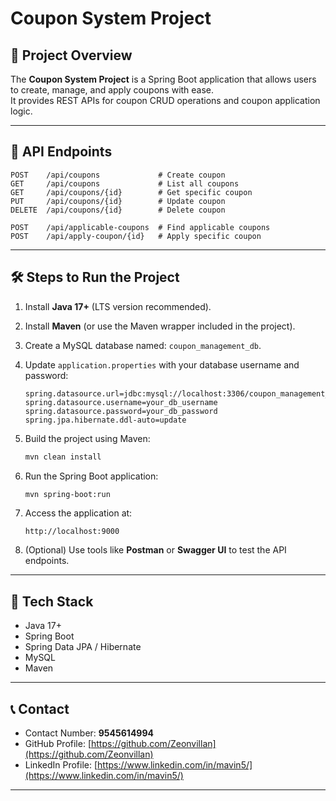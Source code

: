 # Coupon System Project

## 📌 Project Overview
The **Coupon System Project** is a Spring Boot application that allows users to create, manage, and apply coupons with ease.  
It provides REST APIs for coupon CRUD operations and coupon application logic.

---

## 🚀 API Endpoints

```http
POST    /api/coupons             # Create coupon
GET     /api/coupons             # List all coupons
GET     /api/coupons/{id}        # Get specific coupon
PUT     /api/coupons/{id}        # Update coupon
DELETE  /api/coupons/{id}        # Delete coupon

POST    /api/applicable-coupons  # Find applicable coupons
POST    /api/apply-coupon/{id}   # Apply specific coupon
```

---

## 🛠️ Steps to Run the Project

1. Install **Java 17+** (LTS version recommended).  
2. Install **Maven** (or use the Maven wrapper included in the project).  
3. Create a MySQL database named: `coupon_management_db`.  
4. Update `application.properties` with your database username and password:

   ```properties
   spring.datasource.url=jdbc:mysql://localhost:3306/coupon_management_db
   spring.datasource.username=your_db_username
   spring.datasource.password=your_db_password
   spring.jpa.hibernate.ddl-auto=update
   ```

5. Build the project using Maven:
   ```sh
   mvn clean install
   ```

6. Run the Spring Boot application:
   ```sh
   mvn spring-boot:run
   ```

7. Access the application at:
   ```http
   http://localhost:9000
   ```

8. (Optional) Use tools like **Postman** or **Swagger UI** to test the API endpoints.

---

## 📂 Tech Stack
- Java 17+  
- Spring Boot  
- Spring Data JPA / Hibernate  
- MySQL  
- Maven  

---

## 📞 Contact

- Contact Number: **9545614994**  
- GitHub Profile: [https://github.com/Zeonvillan](https://github.com/Zeonvillan)  
- LinkedIn Profile: [https://www.linkedin.com/in/mavin5/](https://www.linkedin.com/in/mavin5/)  

---
